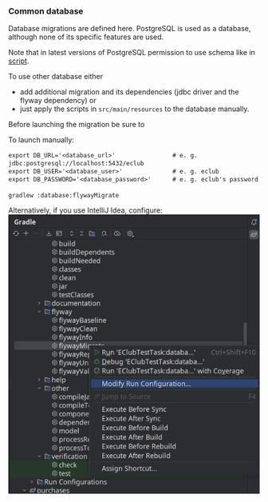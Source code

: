 ### Common database

Database migrations are defined here.
PostgreSQL is used as a database, although none of its specific features are used.

Note that in latest versions of PostgreSQL permission to use schema like in [script](prepoare_postgres_for_flyway.sql).

To use other database either 
- add additional migration and its dependencies (jdbc driver and the flyway dependency)
or 
- just apply the scripts in `src/main/resources` to the database manually.

Before launching the migration be sure to

To launch manually:

```shell
export DB_URL='<database_url>'                # e. g. jdbc:postgresql://localhost:5432/eclub
export DB_USER='<database_user>'              # e. g. eclub
export DB_PASSWORD='<database_password>'      # e. g. eclub's password

gradlew :database:flywayMigrate
```

Alternatively, if you use IntelliJ Idea, configure:
![Idea Settings](settings.png)

